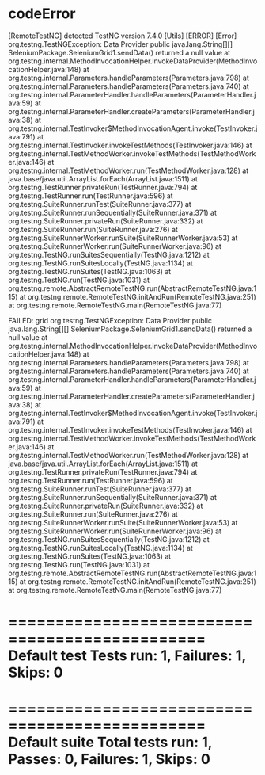 # codeError


[RemoteTestNG] detected TestNG version 7.4.0
[Utils] [ERROR] [Error] org.testng.TestNGException: 
Data Provider public java.lang.String[][] SeleniumPackage.SeleniumGrid1.sendData() returned a null value
	at org.testng.internal.MethodInvocationHelper.invokeDataProvider(MethodInvocationHelper.java:148)
	at org.testng.internal.Parameters.handleParameters(Parameters.java:798)
	at org.testng.internal.Parameters.handleParameters(Parameters.java:740)
	at org.testng.internal.ParameterHandler.handleParameters(ParameterHandler.java:59)
	at org.testng.internal.ParameterHandler.createParameters(ParameterHandler.java:38)
	at org.testng.internal.TestInvoker$MethodInvocationAgent.invoke(TestInvoker.java:791)
	at org.testng.internal.TestInvoker.invokeTestMethods(TestInvoker.java:146)
	at org.testng.internal.TestMethodWorker.invokeTestMethods(TestMethodWorker.java:146)
	at org.testng.internal.TestMethodWorker.run(TestMethodWorker.java:128)
	at java.base/java.util.ArrayList.forEach(ArrayList.java:1511)
	at org.testng.TestRunner.privateRun(TestRunner.java:794)
	at org.testng.TestRunner.run(TestRunner.java:596)
	at org.testng.SuiteRunner.runTest(SuiteRunner.java:377)
	at org.testng.SuiteRunner.runSequentially(SuiteRunner.java:371)
	at org.testng.SuiteRunner.privateRun(SuiteRunner.java:332)
	at org.testng.SuiteRunner.run(SuiteRunner.java:276)
	at org.testng.SuiteRunnerWorker.runSuite(SuiteRunnerWorker.java:53)
	at org.testng.SuiteRunnerWorker.run(SuiteRunnerWorker.java:96)
	at org.testng.TestNG.runSuitesSequentially(TestNG.java:1212)
	at org.testng.TestNG.runSuitesLocally(TestNG.java:1134)
	at org.testng.TestNG.runSuites(TestNG.java:1063)
	at org.testng.TestNG.run(TestNG.java:1031)
	at org.testng.remote.AbstractRemoteTestNG.run(AbstractRemoteTestNG.java:115)
	at org.testng.remote.RemoteTestNG.initAndRun(RemoteTestNG.java:251)
	at org.testng.remote.RemoteTestNG.main(RemoteTestNG.java:77)

FAILED: grid
org.testng.TestNGException: 
Data Provider public java.lang.String[][] SeleniumPackage.SeleniumGrid1.sendData() returned a null value
	at org.testng.internal.MethodInvocationHelper.invokeDataProvider(MethodInvocationHelper.java:148)
	at org.testng.internal.Parameters.handleParameters(Parameters.java:798)
	at org.testng.internal.Parameters.handleParameters(Parameters.java:740)
	at org.testng.internal.ParameterHandler.handleParameters(ParameterHandler.java:59)
	at org.testng.internal.ParameterHandler.createParameters(ParameterHandler.java:38)
	at org.testng.internal.TestInvoker$MethodInvocationAgent.invoke(TestInvoker.java:791)
	at org.testng.internal.TestInvoker.invokeTestMethods(TestInvoker.java:146)
	at org.testng.internal.TestMethodWorker.invokeTestMethods(TestMethodWorker.java:146)
	at org.testng.internal.TestMethodWorker.run(TestMethodWorker.java:128)
	at java.base/java.util.ArrayList.forEach(ArrayList.java:1511)
	at org.testng.TestRunner.privateRun(TestRunner.java:794)
	at org.testng.TestRunner.run(TestRunner.java:596)
	at org.testng.SuiteRunner.runTest(SuiteRunner.java:377)
	at org.testng.SuiteRunner.runSequentially(SuiteRunner.java:371)
	at org.testng.SuiteRunner.privateRun(SuiteRunner.java:332)
	at org.testng.SuiteRunner.run(SuiteRunner.java:276)
	at org.testng.SuiteRunnerWorker.runSuite(SuiteRunnerWorker.java:53)
	at org.testng.SuiteRunnerWorker.run(SuiteRunnerWorker.java:96)
	at org.testng.TestNG.runSuitesSequentially(TestNG.java:1212)
	at org.testng.TestNG.runSuitesLocally(TestNG.java:1134)
	at org.testng.TestNG.runSuites(TestNG.java:1063)
	at org.testng.TestNG.run(TestNG.java:1031)
	at org.testng.remote.AbstractRemoteTestNG.run(AbstractRemoteTestNG.java:115)
	at org.testng.remote.RemoteTestNG.initAndRun(RemoteTestNG.java:251)
	at org.testng.remote.RemoteTestNG.main(RemoteTestNG.java:77)


===============================================
    Default test
    Tests run: 1, Failures: 1, Skips: 0
===============================================


===============================================
Default suite
Total tests run: 1, Passes: 0, Failures: 1, Skips: 0
===============================================

